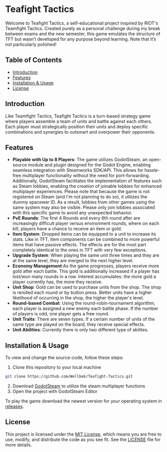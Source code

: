 # Teafight Tactics

Welcome to Teafight Tactics, a self-educational project inspired by RIOT's Teamfight Tactics. Created purely as a personal challenge during my break between exams and the new semester, this game emulates the structure of TFT but wasn’t developed for any purpose beyond learning. Note that it’s not particularly polished!

## Table of Contents

- [Introduction](#Introduction)
- [Features](#Features)
- [Installation & Usage](#Installation-&-Usage)
- [License](#License)

## Introduction

Like Teamfight Tactics, Teafight Tactics is a turn-based strategy game where players assemble a team of units and battle against each others. Each player must strategically position their units and deploy specific combinations and synergies to outsmart and overpower their opponents.

## Features

- **Playable with Up to 8 Players**: The game utilizes GodotSteam, an open-source module and plugin designed for the Godot Engine, enabling seamless integration with Steamworks SDK/API. This allows for hassle-free multiplayer functionality without the need for port-forwarding. Additionally, GodotSteam facilitates the implementation of features such as Steam lobbies, enabling the creation of joinable lobbies for enhanced multiplayer experiences.
Please note that because the game is not registered on Steam (and I'm not planning to do so), it utilizes the dummy spacewar ID. As a result, lobbies from other games using the same system may also be visible. Please only join lobbies associated with this specific game to avoid any unexpected behavior.
- **PvE Rounds**: The first 4 Rounds and every 6th round after are increasingly difficult player versus environment rounds, where on each kill, players have a chance to receive an item or gold.
- **Item System**:  Dropped items can be equipped to a unit to increase its stats. Like in TFT, item components can be combined to more powerful items that have passive effects. The effects are for the most part completely identical to the ones in TFT with very few exceptions.
- **Upgrade System**: When playing the same unit three times and they are at the same level, they are merged to the next higher level.
- **Economy Management**:As the game progresses, players receive more gold after each battle. This gold is additionally increased if a player has lost/won many rounds in a row. Interest accumulates: the more gold a player currently has, the more they receive.
- **Unit Shop**: Gold can be used to purchase units from the shop. The shop is rerolled each round or by button press. Better units have a higher likelihood of occurring in the shop, the higher the player's level.
- **Round-based Combat**: Using the round-robin-tournament algorithm, each player is assigned a new enemy each battle phase. If the number of players is odd, one player gets a free round.
- **Unit Traits**: There are seven types. If a certain number of units of the same type are played on the board, they receive special effects.
- **Unit Abilities**: Currently there is only two different type of abilites.

## Installation & Usage

To view and change the source-code, follow these steps:

1. Clone this repository to your local machine
  ```bash
  git clone https://github.com/Wellbek/Teafight-Tactics.git
  ```
2. Download [GodotSteam](https://godotsteam.com/) to utilize the steam multiplayer functions
3. Open the project with GodotSteam Editor

To play the game download the newest version for your operating system in [releases](https://github.com/Wellbek/Teafight-Tactics/releases).

## License

This project is licensed under the [MIT License](https://opensource.org/licenses/MIT), which means you are free to use, modify, and distribute the code as you see fit. See the [LICENSE](LICENSE) file for more details.
